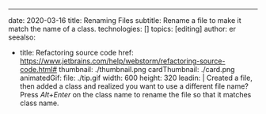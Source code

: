 ---
date: 2020-03-16 title: Renaming Files subtitle: Rename a file to make it match the name of a class. technologies: [] topics: [editing] author: er seealso:
- title: Refactoring source code href: https://www.jetbrains.com/help/webstorm/refactoring-source-code.html# thumbnail: ./thumbnail.png cardThumbnail: ./card.png animatedGif: file: ./tip.gif width: 600 height: 320 leadin: | Created a file, then added a class and realized you want to use a different file name? Press *Alt+Enter* on the class name to rename the file so that it matches class name.
